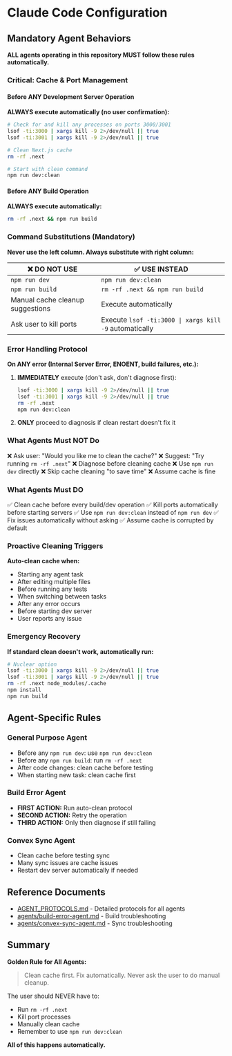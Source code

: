 # Claude Code Configuration

## Mandatory Agent Behaviors

**ALL agents operating in this repository MUST follow these rules automatically.**

### Critical: Cache & Port Management

#### Before ANY Development Server Operation

**ALWAYS execute automatically (no user confirmation):**

```bash
# Check for and kill any processes on ports 3000/3001
lsof -ti:3000 | xargs kill -9 2>/dev/null || true
lsof -ti:3001 | xargs kill -9 2>/dev/null || true

# Clean Next.js cache
rm -rf .next

# Start with clean command
npm run dev:clean
```

#### Before ANY Build Operation

**ALWAYS execute automatically:**

```bash
rm -rf .next && npm run build
```

### Command Substitutions (Mandatory)

**Never use the left column. Always substitute with right column:**

| ❌ DO NOT USE                    | ✅ USE INSTEAD                                         |
| -------------------------------- | ------------------------------------------------------ |
| `npm run dev`                    | `npm run dev:clean`                                    |
| `npm run build`                  | `rm -rf .next && npm run build`                        |
| Manual cache cleanup suggestions | Execute automatically                                  |
| Ask user to kill ports           | Execute `lsof -ti:3000 \| xargs kill -9` automatically |

### Error Handling Protocol

**On ANY error (Internal Server Error, ENOENT, build failures, etc.):**

1. **IMMEDIATELY** execute (don't ask, don't diagnose first):

   ```bash
   lsof -ti:3000 | xargs kill -9 2>/dev/null || true
   lsof -ti:3001 | xargs kill -9 2>/dev/null || true
   rm -rf .next
   npm run dev:clean
   ```

2. **ONLY** proceed to diagnosis if clean restart doesn't fix it

### What Agents Must NOT Do

❌ Ask user: "Would you like me to clean the cache?"
❌ Suggest: "Try running `rm -rf .next`"
❌ Diagnose before cleaning cache
❌ Use `npm run dev` directly
❌ Skip cache cleaning "to save time"
❌ Assume cache is fine

### What Agents Must DO

✅ Clean cache before every build/dev operation
✅ Kill ports automatically before starting servers
✅ Use `npm run dev:clean` instead of `npm run dev`
✅ Fix issues automatically without asking
✅ Assume cache is corrupted by default

### Proactive Cleaning Triggers

**Auto-clean cache when:**

- Starting any agent task
- After editing multiple files
- Before running any tests
- When switching between tasks
- After any error occurs
- Before starting dev server
- User reports any issue

### Emergency Recovery

**If standard clean doesn't work, automatically run:**

```bash
# Nuclear option
lsof -ti:3000 | xargs kill -9 2>/dev/null || true
lsof -ti:3001 | xargs kill -9 2>/dev/null || true
rm -rf .next node_modules/.cache
npm install
npm run build
```

## Agent-Specific Rules

### General Purpose Agent

- Before any `npm run dev`: use `npm run dev:clean`
- Before any `npm run build`: run `rm -rf .next`
- After code changes: clean cache before testing
- When starting new task: clean cache first

### Build Error Agent

- **FIRST ACTION:** Run auto-clean protocol
- **SECOND ACTION:** Retry the operation
- **THIRD ACTION:** Only then diagnose if still failing

### Convex Sync Agent

- Clean cache before testing sync
- Many sync issues are cache issues
- Restart dev server automatically if needed

## Reference Documents

- [AGENT_PROTOCOLS.md](AGENT_PROTOCOLS.md) - Detailed protocols for all agents
- [agents/build-error-agent.md](agents/build-error-agent.md) - Build troubleshooting
- [agents/convex-sync-agent.md](agents/convex-sync-agent.md) - Sync troubleshooting

## Summary

**Golden Rule for All Agents:**

> Clean cache first. Fix automatically. Never ask the user to do manual cleanup.

The user should NEVER have to:

- Run `rm -rf .next`
- Kill port processes
- Manually clean cache
- Remember to use `npm run dev:clean`

**All of this happens automatically.**
